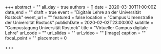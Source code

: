 +++
abstract = ""
all_day = true
authors = []
date = 2020-03-30T11:00:00Z
date_end = ""
draft = true
event = "Digitale Lehre an der Universität Rostock"
event_url = ""
featured = false
location = "Campus Ulmenstraße der Universität Rostock"
publishDate = 2020-02-02T23:00:00Z
subtitle = "Campustagung Universität Rostock"
title = "Virtueller Campus digitale Lehre"
url_code = ""
url_slides = ""
url_video = ""
[image]
caption = ""
focal_point = ""
placement = 0

+++
